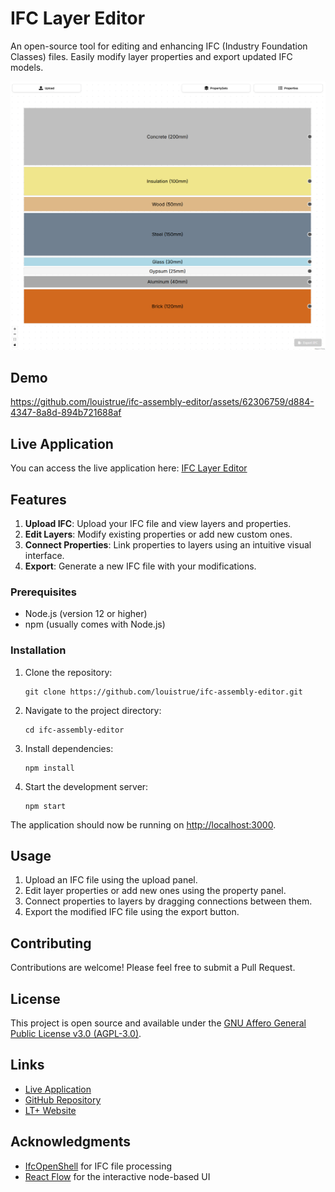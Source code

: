 # IFC Layer Editor

An open-source tool for editing and enhancing IFC (Industry Foundation Classes) files. Easily modify layer properties and export updated IFC models.

![IFC Layer Editor Preview](public/preview.png)

## Demo

https://github.com/louistrue/ifc-assembly-editor/assets/62306759/d884-4347-8a8d-894b721688af

## Live Application

You can access the live application here: [IFC Layer Editor](https://ifc-assembly-editor.vercel.app/)

## Features

1. **Upload IFC**: Upload your IFC file and view layers and properties.
2. **Edit Layers**: Modify existing properties or add new custom ones.
3. **Connect Properties**: Link properties to layers using an intuitive visual interface.
4. **Export**: Generate a new IFC file with your modifications.

### Prerequisites

- Node.js (version 12 or higher)
- npm (usually comes with Node.js)

### Installation

1. Clone the repository:
   ```
   git clone https://github.com/louistrue/ifc-assembly-editor.git
   ```
2. Navigate to the project directory:
   ```
   cd ifc-assembly-editor
   ```
3. Install dependencies:
   ```
   npm install
   ```
4. Start the development server:
   ```
   npm start
   ```

The application should now be running on [http://localhost:3000](http://localhost:3000).

## Usage

1. Upload an IFC file using the upload panel.
2. Edit layer properties or add new ones using the property panel.
3. Connect properties to layers by dragging connections between them.
4. Export the modified IFC file using the export button.

## Contributing

Contributions are welcome! Please feel free to submit a Pull Request.

## License

This project is open source and available under the [GNU Affero General Public License v3.0 (AGPL-3.0)](https://www.gnu.org/licenses/agpl-3.0.en.html).

## Links

- [Live Application](https://ifc-assembly-editor.vercel.app/)
- [GitHub Repository](https://github.com/louistrue/ifc-assembly-editor)
- [LT+ Website](https://www.lt.plus/)

## Acknowledgments

- [IfcOpenShell](https://github.com/IfcOpenShell/IfcOpenShell) for IFC file processing
- [React Flow](https://reactflow.dev/) for the interactive node-based UI
